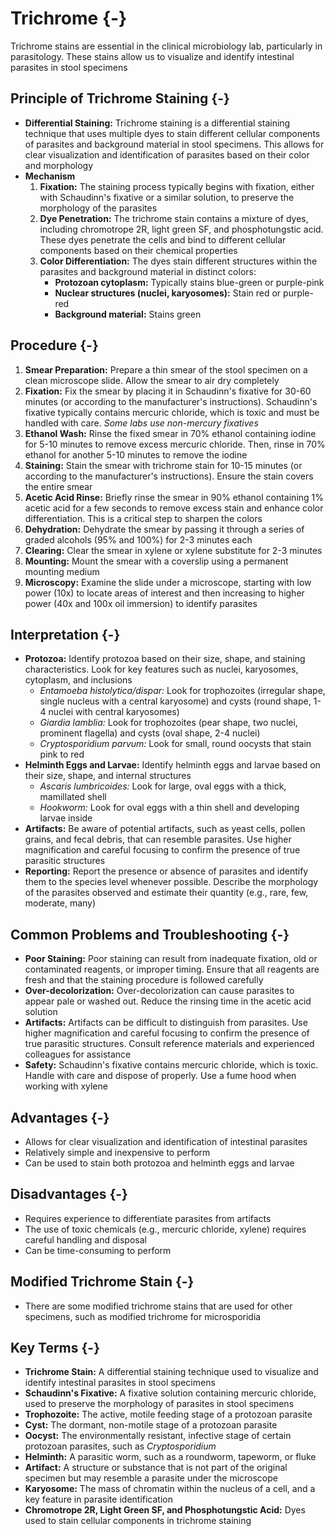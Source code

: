 # Trichrome {-}

Trichrome stains are essential in the clinical microbiology lab, particularly in parasitology. These stains allow us to visualize and identify intestinal parasites in stool specimens

## **Principle of Trichrome Staining** {-}

*   **Differential Staining:** Trichrome staining is a differential staining technique that uses multiple dyes to stain different cellular components of parasites and background material in stool specimens. This allows for clear visualization and identification of parasites based on their color and morphology
*   **Mechanism**
    1.  **Fixation:** The staining process typically begins with fixation, either with Schaudinn's fixative or a similar solution, to preserve the morphology of the parasites
    2.  **Dye Penetration:** The trichrome stain contains a mixture of dyes, including chromotrope 2R, light green SF, and phosphotungstic acid. These dyes penetrate the cells and bind to different cellular components based on their chemical properties
    3.  **Color Differentiation:** The dyes stain different structures within the parasites and background material in distinct colors:
        *   **Protozoan cytoplasm:** Typically stains blue-green or purple-pink
        *   **Nuclear structures (nuclei, karyosomes):** Stain red or purple-red
        *   **Background material:** Stains green

## **Procedure** {-}

1.  **Smear Preparation:** Prepare a thin smear of the stool specimen on a clean microscope slide. Allow the smear to air dry completely
2.  **Fixation:** Fix the smear by placing it in Schaudinn's fixative for 30-60 minutes (or according to the manufacturer's instructions). Schaudinn's fixative typically contains mercuric chloride, which is toxic and must be handled with care. *Some labs use non-mercury fixatives*
3.  **Ethanol Wash:** Rinse the fixed smear in 70% ethanol containing iodine for 5-10 minutes to remove excess mercuric chloride. Then, rinse in 70% ethanol for another 5-10 minutes to remove the iodine
4.  **Staining:** Stain the smear with trichrome stain for 10-15 minutes (or according to the manufacturer's instructions). Ensure the stain covers the entire smear
5.  **Acetic Acid Rinse:** Briefly rinse the smear in 90% ethanol containing 1% acetic acid for a few seconds to remove excess stain and enhance color differentiation. This is a critical step to sharpen the colors
6.  **Dehydration:** Dehydrate the smear by passing it through a series of graded alcohols (95% and 100%) for 2-3 minutes each
7.  **Clearing:** Clear the smear in xylene or xylene substitute for 2-3 minutes
8.  **Mounting:** Mount the smear with a coverslip using a permanent mounting medium
9.  **Microscopy:** Examine the slide under a microscope, starting with low power (10x) to locate areas of interest and then increasing to higher power (40x and 100x oil immersion) to identify parasites

## **Interpretation** {-}

*   **Protozoa:** Identify protozoa based on their size, shape, and staining characteristics. Look for key features such as nuclei, karyosomes, cytoplasm, and inclusions
    *   *Entamoeba histolytica/dispar:* Look for trophozoites (irregular shape, single nucleus with a central karyosome) and cysts (round shape, 1-4 nuclei with central karyosomes)
    *   *Giardia lamblia:* Look for trophozoites (pear shape, two nuclei, prominent flagella) and cysts (oval shape, 2-4 nuclei)
    *   *Cryptosporidium parvum:* Look for small, round oocysts that stain pink to red
*   **Helminth Eggs and Larvae:** Identify helminth eggs and larvae based on their size, shape, and internal structures
    *   *Ascaris lumbricoides:* Look for large, oval eggs with a thick, mamillated shell
    *   *Hookworm:* Look for oval eggs with a thin shell and developing larvae inside
*   **Artifacts:** Be aware of potential artifacts, such as yeast cells, pollen grains, and fecal debris, that can resemble parasites. Use higher magnification and careful focusing to confirm the presence of true parasitic structures
*   **Reporting:** Report the presence or absence of parasites and identify them to the species level whenever possible. Describe the morphology of the parasites observed and estimate their quantity (e.g., rare, few, moderate, many)

## **Common Problems and Troubleshooting** {-}

*   **Poor Staining:** Poor staining can result from inadequate fixation, old or contaminated reagents, or improper timing. Ensure that all reagents are fresh and that the staining procedure is followed carefully
*   **Over-decolorization:** Over-decolorization can cause parasites to appear pale or washed out. Reduce the rinsing time in the acetic acid solution
*   **Artifacts:** Artifacts can be difficult to distinguish from parasites. Use higher magnification and careful focusing to confirm the presence of true parasitic structures. Consult reference materials and experienced colleagues for assistance
*   **Safety:** Schaudinn's fixative contains mercuric chloride, which is toxic. Handle with care and dispose of properly. Use a fume hood when working with xylene

## **Advantages** {-}

*   Allows for clear visualization and identification of intestinal parasites
*   Relatively simple and inexpensive to perform
*   Can be used to stain both protozoa and helminth eggs and larvae

## **Disadvantages** {-}

*   Requires experience to differentiate parasites from artifacts
*   The use of toxic chemicals (e.g., mercuric chloride, xylene) requires careful handling and disposal
*   Can be time-consuming to perform

## **Modified Trichrome Stain** {-}

*   There are some modified trichrome stains that are used for other specimens, such as modified trichrome for microsporidia

## **Key Terms** {-}

*   **Trichrome Stain:** A differential staining technique used to visualize and identify intestinal parasites in stool specimens
*   **Schaudinn's Fixative:** A fixative solution containing mercuric chloride, used to preserve the morphology of parasites in stool specimens
*   **Trophozoite:** The active, motile feeding stage of a protozoan parasite
*   **Cyst:** The dormant, non-motile stage of a protozoan parasite
*   **Oocyst:** The environmentally resistant, infective stage of certain protozoan parasites, such as *Cryptosporidium*
*   **Helminth:** A parasitic worm, such as a roundworm, tapeworm, or fluke
*   **Artifact:** A structure or substance that is not part of the original specimen but may resemble a parasite under the microscope
*   **Karyosome:** The mass of chromatin within the nucleus of a cell, and a key feature in parasite identification
*   **Chromotrope 2R, Light Green SF, and Phosphotungstic Acid:** Dyes used to stain cellular components in trichrome staining
